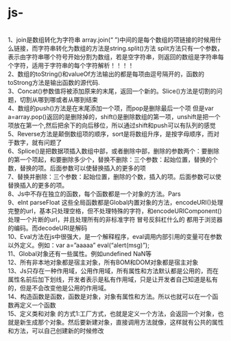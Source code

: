 # js-
<br>1、join是数组转化为字符串   array.join(“  ”)中间的是每个数组的项链接的时候用什么链接，而字符串转化为数组的方法是string.split()方法   split方法只有一个参数，表示由字符串哪个符号开始分割为数组，若是空字符串，则返回的数组是字符串每个字符，适用于字符串的每个字符解析！！！！
<br>2、数组的toString()和valueOf方法输出的都是每项由逗号隔开的，函数的toStrong方法是输出函数的源代码.
<br>3、Concat()参数值将被添加原来的末尾，返回一个新的。Slice()方法是切割的问题，切割从哪到哪或者从哪到结束
<br>4、数组的push()方法是在末尾添加一个项，而pop是删除最后一个项  但是var a=array.pop()返回的是删除掉的，shift()是删除数组的第一项，unshift是把一个项放在第一个,然后把余下的向后移位，所以通过shift和push可以有队列的感觉
<br>5、Reverse方法是颠倒数组项的顺序，sort是将数组升序，是按字母顺序，而对于数字，就有问题了
<br>6、Splice()是把数据项插入数组中部，或者删除中部，删除的参数两个：要删除的第一个项起，和要删除多少个，替换不删除：三个参数：起始位置，替换的个数，替换的项。后面参数可以使替换插入的更多的项
<br>7、替换并删除：三个参数：起始位置，删除的个数，插入的项。后面参数可以使替换插入的更多的项。
<br>8、Js中不存在独立的函数，每个函数都是一个对象的方法。Pars
<br>9、eInt   parseFloat 这些全局函数都是Global内置对象的方法，encodeURI()处理完整的url，基本只处理空格，但不处理特殊的字符，和encodeURIComponent()处理一个片断的url，并且处理所有的非标准字符 冒号反斜杠什么的   都用于浏览器的编码。而decodeURI是解码
<br>10、Eval方法在js中很强大，是一个解释程序，eval调用内部引用的变量可在参数以外定义。例如：var a=”aaaaa”  eval(“alert(msg)”);
<br>11、Global对象还有一些属性。例如undefined   NaN等
<br>12、所有非本地对象都是宿主对象，所有BOM和DOM对象都是宿主对象
<br>13、Js只存在一种作用域，公用作用域，所有属性和方法默认都是公用的，而在属性名前后加下划线，开发者表示是私有作用域，只是让开发者自己知道是私有的，但是不会改变他是公用的作用域。
<br>14、构造函数是函数，函数是对象，对象有属性和方法。所以也就可以在一个函数再定义一个函数
<br>15、定义类和对象 的方式1:工厂方式，也就是定义一个方法，会返回一个对象，也就是新生成那个对象。然后要新建对象，直接调用方法就像，这样就有公共的属性和方法，可以自己创建新的时候修改
